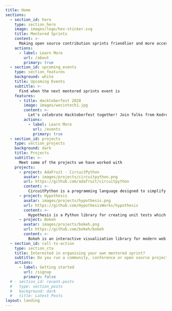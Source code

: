 ```yaml
---
title: Home
sections:
  - section_id: hero
    type: section_hero
    image: images/logo/hex-sticker.svg
    title: Mentored Sprints
    content: >-
      Making open source contribution sprints friendlier and more accessible to all.
    actions:
      - label: Learn More
        url: /about
        primary: true
  - section_id: upcoming_events
    type: section_features
    background: white
    title: Upcoming Events
    subtitle: >-
      Find when the next mentored sprints event is
    features:
      - title: Hacktoberfest 2020
        image: images/wocintech1.jpg
        content: >-
          Let's celebrate Hacktoberfest together! Join folks from Kedro, Terminus DB and Rasa.
        actions:
          - label: Learn More
            url: /events
            primary: true
  - section_id: projects
    type: section_projects
    background: dark
    title: Projects
    subtitle: >- 
      Meet some of the projects we have worked with
    projects:
      - project: AdaFruit - CircuitPython
        avatar: images/projects/circuitpython.png
        url: https://github.com/adafruit/circuitpython
        content: >-
          CircuitPython is a programming language designed to simplify experimenting and learning to code on low-cost microcontroller boards.
      - project: Hypothesis
        avatar: images/projects/hypothesis.png
        url: https://github.com/HypothesisWorks/hypothesis
        content: >-
          Hypothesis is a Python library for creating unit tests which are simpler to write and more powerful when run, finding edge cases in your code you wouldn’t have thought to look for. It is stable, powerful and easy to add to any existing test suite.
      - project: Bokeh
        avatar: images/projects/bokeh.png
        url: https://github.com/bokeh/bokeh
        content: >-
          Bokeh is an interactive visualization library for modern web browsers. It provides elegant, concise construction of versatile graphics, and affords high-performance interactivity over large or streaming datasets. 
  - section_id: call-to-action
    type: section_cta
    title: Interested in organising your own mentored sprint?
    subtitle: Do you run a community, conference or open source project and would like to organise a mentored sprint? Check this useful guide!
    actions:
      - label: Getting started
        url: /signup
        primary: false
  # - section_id: recent-posts
  #   type: section_posts
  #   background: dark
  #   title: Latest Posts
layout: landing
---
```

